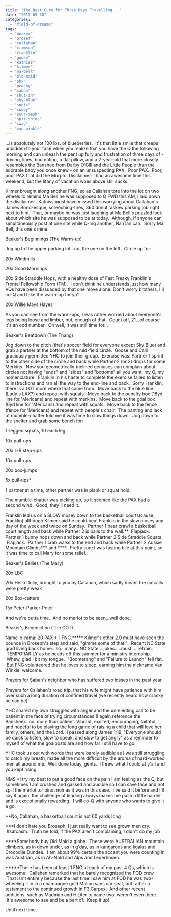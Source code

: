 ```yaml
---
title: "The Best Cure for Three Days Travelling..."
date: "2017-05-30"
categories: 
  - "field-of-dreams"
tags: 
  - "beaker"
  - "brosef"
  - "callahan"
  - "crimson"
  - "franklin"
  - "goose"
  - "katniss"
  - "kilmer"
  - "ma-bell"
  - "old-maid"
  - "pbx"
  - "peachy"
  - "saban"
  - "shut-in"
  - "sky-blue"
  - "snots"
  - "sooey"
  - "sour-mash"
  - "spit-shine"
  - "swag"
  - "van-winkle"
---
```


...is absolutely not 100 lbs. of blueberries.  It's that little smile that creeps unbidden to your face when you realize that you have the Q the following morning and can unleash the pent up fury and frustration of three days of - driving, lines, bad eating, a flat pillow, and a 2-year-old that more closely resembles the Banshee from Darby O'Gill and the Little People than the adorable baby you once knew - on an unsuspecting PAX.  Poor PAX.  Poor, poor PAX that did the Murph.  Disclaimer: I had an awesome time this weekend, but the litany of vacation woes above still sucks.

Kilmer brought along another FNG, so as Callahan tore into the lot on two wheels to remind Ma Bell he was supposed to Q FWD this AM, I laid down the disclaimer.  Katniss must have missed this worrying about Callahan's James Bond-esque, screeching-tires, 360 donut, askew parking job right next to him.  That, or maybe he was just laughing at Ma Bell's puzzled look about which site he was supposed to be at today.  Although, if anyone can simultaneously post at one site while Q-ing another, NanTan can.  Sorry Ma Bell, this one's mine.

Beaker's Beginnings (The Warm-up)

Jog up to the upper parking lot...no, the one on the left.  Circle up for:

20x Windmills

20x Good Mornings

20x Side Straddle Hops, with a healthy dose of Fast Freaky Franklin's Frontal Fellowship Form (TM).  I don't think he understands just how many VQs have been dissuaded by that one move alone. Don't worry brothers, I'll co-Q and take the warm-up for ya'!

20x Willie Mays Hayes

As you can see from the warm-ups, I was rather worried about everyone's legs being loose and limber, but, enough of that.  Count off, 21...of course it's an odd number.  Oh well, It was still time for...

Beaker's Beatdown (The Thang)

Jog down to the pitch (that's soccer field for everyone except Sky Blue) and grab a partner at the bottom of the mid-field circle.  Goose and Calli graciously permitted YHC to join their group.  Exercise was: Partner 1 sprint to the other side of the circle and back while Partner 2 (or 3) drops for some Merkins.  Now you geometrically-inclined geniuses can complain about circles not having "ends" and "sides" and "bottoms" all you want, my Q, my nomenclature.  Franklin in his haste to complete the exercise failed to listen to instructions and ran all the way to the end-line and back.  Sorry Franklin, there is a LOT more where that came from.  Move back to the blue line (Lady's LAX?) and repeat with squats.  Move back to the penalty box (18yd line for 'Mericans) and repeat with merkins.  Move back to the goal box (6yd line for 'Mericans) and repeat with squats.  Move back to the fence (fence for 'Mericans) and repeat with people's chair.  The panting and lack of mumble-chatter told me it was time to slow things down.  Jog down to the shelter and grab some bench for:

1-legged squats, 10 each leg

10x pull-ups

20x L-R step-ups

10x pull-ups

20x box-jumps

5x pull-ups\*

1 partner at a time, other partner was in plank or squat hold.

The mumble-chatter was picking up, so it seemed like the PAX had a second wind.  Good, they'll need it.

Franklin led us on a SLOW mosey down to the basketball courts(cause, Franklin) although Kilmer said he could beat Franklin in the slow mosey any day of the week and twice on Sunday.  Partner 1 bear crawl a basketball court length and back while Partner 2 is balls to the wall.\*\*  Flapjack. Partner 1 bunny hops down and back while Partner 2 Side Straddle Squats.  Flapjack.  Partner 1 crab walks to the end and back while Partner 2 Aussie Mountain Climbs\*\*\* and \*\*\*\*.  Pretty sure I was tasting bile at this point, so it was time to call Mary for some relief.

Beaker's Bellies (The Mary)

20x LBC

20x Hello Dolly, brought to you by Callahan, which sadly meant the catcalls were pretty weak

20x Box-cutters

15x Peter-Parker-Peter

And we're outta time.  And no merlot to be seen...well done.

Beaker's Benediction (The COT)

Name-o-rama: 20 PAX + 1 FNG.\*\*\*\*\* Kilmer's other 2.0 must have seen the bounce in Broseph's step and said, "gimme some of that!".  Recent NC State grad living back home...so...many...NC State....jokes.....must.....refrain.  TEMPORARILY as he heads off this summer for a ministry internship.  Whew, glad I bit my tongue.  "Boomerang" and "Failure to Launch" fell flat.  But FNG volunteered that he loves to sleep, earning him the nickname Van Winkle, welcome.

Prayers for Saban's neighbor who has suffered two losses in the past year

Prayers for Callahan's road trip, that his wife might have patience with him over such a long duration of confined travel (we recently heard how cranky he can be)

YHC shared my own struggles with anger and the unrelenting call to be patient in the face of trying circumstances (I again reference the Banshee)...no, more than patient. Vibrant, excited, encouraging, faithful, and hopeful to be playing the long game of raising a child that will love her family, others, and the Lord.  I passed along James 1:19, "Everyone should be quick to listen, slow to speak, and slow to get angry" as a reminder to myself of what the goalposts are and how far I still have to go.

YHC took us out with words that were barely audible as I was still struggling to catch my breath, made all the more difficult by the aroma of hard-worked men all around me.  Well done today, gents.  I threw what I could at y'all and you kept rising.

NMS \*I try my best to put a good face on the pain I am feeling as the Q, but sometimes I am crushed and gassed and audible so I can save face and not spill the merlot..or pinot noir as it was in this case.  I've said it before and I'll say it again, the challenge of leading always makes me push a little harder and is exceptionally rewarding.  I will co-Q with anyone who wants to give it a go.

\*\*No, Callahan, a basketball court is not 60 yards long

\*\*\*I don't hate you Broseph, I just really want to see grown men cry.  #sarcasm.  Truth be told, if the PAX aren't complaining, I didn't do my job

\*\*\*\*Somebody buy Old Maid a globe.  These were AUSTRALIAN mountain climbers, as in down under, as in g'day, as in kangaroos and koalas and Crocodile Dundee.  I am about 99% certain the accent you were counting in was Austrian, as in Ah-Nold and Alps and Lederhosen.

\*\*\*\*\*There has been at least 1 FNG at each of my past 4 Qs, which is awesome.  Callahan remarked that he barely recognized the FOD crew.  That isn't entirely because the last time I saw him at FOD he was two-wheeling it in in a champagne gold Malibu sans car seat, but rather a testament to the continued growth in F3 Carpex.  And other recent additions, such as Madman and HiLiter to name two, weren't even there.  It's awesome to see and be a part of.  Keep it up!

Until next time.
